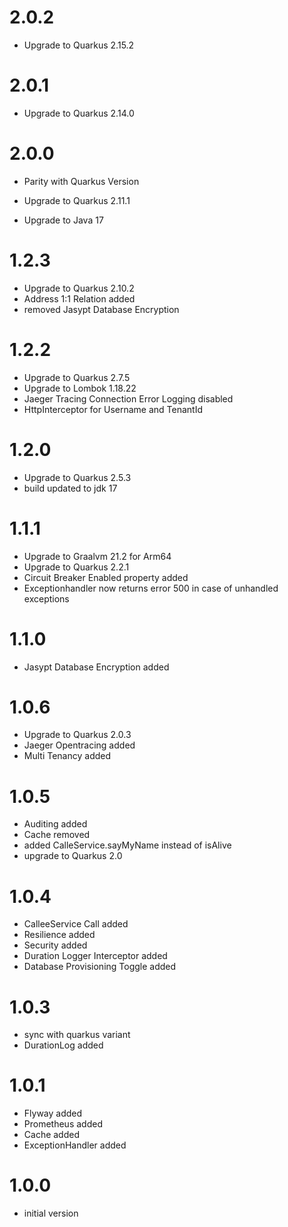 # 2.0.2
- Upgrade to Quarkus 2.15.2

# 2.0.1
- Upgrade to Quarkus 2.14.0

# 2.0.0
- Parity with Quarkus Version

- Upgrade to Quarkus 2.11.1
- Upgrade to Java 17

# 1.2.3
- Upgrade to Quarkus 2.10.2
- Address 1:1 Relation added
- removed Jasypt Database Encryption

# 1.2.2
- Upgrade to Quarkus 2.7.5
- Upgrade to Lombok 1.18.22
- Jaeger Tracing Connection Error Logging disabled
- HttpInterceptor for Username and TenantId
                                  
# 1.2.0
- Upgrade to Quarkus 2.5.3
- build updated to jdk 17

# 1.1.1
- Upgrade to Graalvm 21.2 for Arm64
- Upgrade to Quarkus 2.2.1
- Circuit Breaker Enabled property added
- Exceptionhandler now returns error 500 in case of unhandled exceptions

# 1.1.0
- Jasypt Database Encryption added

# 1.0.6
- Upgrade to Quarkus 2.0.3
- Jaeger Opentracing added
- Multi Tenancy added

# 1.0.5
- Auditing added
- Cache removed
- added CalleService.sayMyName instead of isAlive
- upgrade to Quarkus 2.0

# 1.0.4
- CalleeService Call added
- Resilience added
- Security added
- Duration Logger Interceptor added                          
- Database Provisioning Toggle added

# 1.0.3
- sync with quarkus variant
- DurationLog added

# 1.0.1
- Flyway added
- Prometheus added
- Cache added
- ExceptionHandler added

# 1.0.0
- initial version